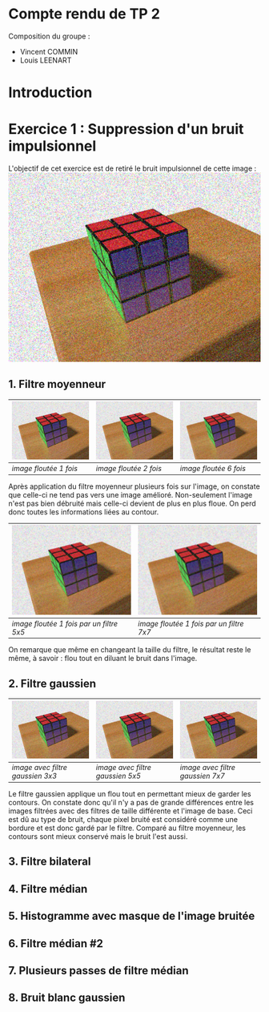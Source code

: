 # Compte rendu de TP 2

Composition du groupe : 
- Vincent COMMIN
- Louis LEENART

# Introduction

# Exercice 1 : Suppression d'un bruit impulsionnel

L'objectif de cet exercice est de retiré le bruit impulsionnel de cette image : ![](img/tp2/Rubiks_cube_L_impulse.png)

## 1. Filtre moyenneur
| ![](img/tp2/blured_1_3x3.png) | ![](img/tp2/blured_2_3x3.png) | ![](img/tp2/blured_6_3x3.png) |
| ----------------------------- | ----------------------------- | ----------------------------- |
| *image floutée 1 fois*        | *image floutée 2 fois*        | *image floutée 6 fois*        |

Après application du filtre moyenneur plusieurs fois sur l'image, on constate que celle-ci ne tend pas vers une image amélioré. Non-seulement l'image n'est pas bien débruité mais celle-ci devient de plus en plus floue. On perd donc toutes les informations liées au contour.

| ![](img/tp2/blured_1_5x5.png) | ![](img/tp2/blured_1_7x7.png) |
| ----------------------------- | ----------------------------- |
|   *image floutée 1 fois par un filtre 5x5*                            |  *image floutée 1 fois par un filtre 7x7*                             |

On remarque que même en changeant la taille du filtre, le résultat reste le même, à savoir : flou tout en diluant le bruit dans l'image.

## 2. Filtre gaussien

| ![](img/tp2/gaussian_1_3x3.png) | ![](img/tp2/gaussian_1_3x3.png) | ![](img/tp2/gaussian_1_3x3.png) |
| ----------------------------- | ----------------------------- | ----------------------------- |
| *image avec filtre gaussien 3x3*        | *image avec filtre gaussien 5x5*        | *image avec filtre gaussien 7x7*        |

Le filtre gaussien applique un flou tout en permettant mieux de garder les contours. On constate donc qu'il n'y a pas de grande différences entre les images filtrées avec des filtres de taille différente et l'image de base. Ceci est dû au type de bruit, chaque pixel bruité est considéré comme une bordure et est donc gardé par le filtre. Comparé au filtre moyenneur, les contours sont mieux conservé mais le bruit l'est aussi.

## 3. Filtre bilateral





## 4. Filtre médian

## 5. Histogramme avec masque de l'image bruitée

## 6. Filtre médian #2 

## 7. Plusieurs passes de filtre médian

## 8. Bruit blanc gaussien

